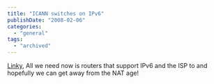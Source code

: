 ```yaml
---
title: "ICANN switches on IPv6"
publishDate: "2008-02-06"
categories: 
  - "general"
tags:
  - "archived"
---
```


[Linky](https://www.pcpro.co.uk/news/162789/icann-switches-on-ipv6.html), All we need now is routers that support IPv6 and the ISP to and hopefully we can get away from the NAT age!
